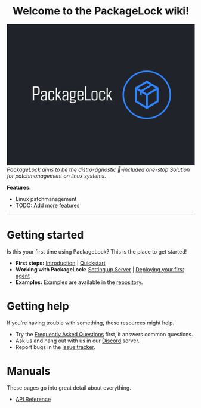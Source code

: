 
<h1 align="center">Welcome to the PackageLock wiki!</h1>  

![logo][logo]
_PackageLock aims to be the distro-agnostic 🔋-included one-stop Solution for patchmanagement on linux systems._  

**Features:**

* Linux patchmanagement
* TODO: Add more features

***  

# Getting started

Is this your first time using PackageLock? This is the place to get started!

* **First steps:** [Introduction][introduction] | [Quickstart][quickstart]
* **Working with PackageLock:** [Setting up Server][setup_server] | [Deploying your first agent][deploy_agent]
* **Examples:** Examples are available in the [repository][repository].

# Getting help

If you’re having trouble with something, these resources might help.

* Try the [Frequently Asked Questions][faq] first, it answers common questions.
* Ask us and hang out with us in our [Discord][discord] server.
* Report bugs in the [issue tracker][issues].

# Manuals

These pages go into great detail about everything.

* [API Reference](https://github.com/HilkopterBob/PackageLock)




[logo]: https://github.com/HilkopterBob/PackageLock/blob/master/README-Assets/logo.png
[introduction]: https://github.com/HilkopterBob/PackageLock
[quickstart]:https://github.com/HilkopterBob/PackageLock
[setup_server]:https://github.com/HilkopterBob/PackageLock
[deploy_agent]:https://github.com/HilkopterBob/PackageLock
[repository]:https://github.com/HilkopterBob/PackageLock
[faq]:https://github.com/HilkopterBob/PackageLock
[discord]:https://discord.gg/CUFv3PU3
[issues]:https://github.com/HilkopterBob/PackageLock/issues